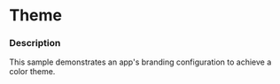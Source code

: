 ﻿# Theme

### Description
This sample demonstrates an app's branding configuration to achieve a color theme.
